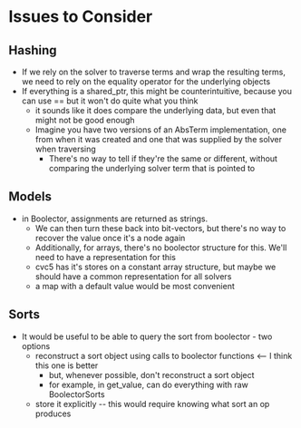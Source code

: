 # Issues to Consider

## Hashing
* If we rely on the solver to traverse terms and wrap the resulting terms, we need to rely on the equality operator for the underlying objects
* If everything is a shared_ptr, this might be counterintuitive, because you can use == but it won't do quite what you think
  * it sounds like it does compare the underlying data, but even that might not be good enough
  * Imagine you have two versions of an AbsTerm implementation, one from when it was created and one that was supplied by the solver when traversing
    * There's no way to tell if they're the same or different, without comparing the underlying solver term that is pointed to

## Models
* in Boolector, assignments are returned as strings. 
  * We can then turn these back into bit-vectors, but there's no way to recover the value once it's a node again
  * Additionally, for arrays, there's no boolector structure for this. We'll need to have a representation for this
  * cvc5 has it's stores on a constant array structure, but maybe we should have a common representation for all solvers
  * a map with a default value would be most convenient
  
## Sorts
* It would be useful to be able to query the sort from boolector - two options
  * reconstruct a sort object using calls to boolector functions <-- I think this one is better
    * but, whenever possible, don't reconstruct a sort object
    * for example, in get_value, can do everything with raw BoolectorSorts
  * store it explicitly -- this would require knowing what sort an op produces

